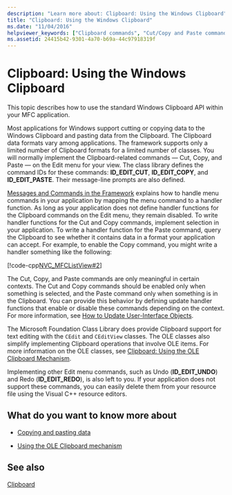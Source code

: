 ```yaml
---
description: "Learn more about: Clipboard: Using the Windows Clipboard"
title: "Clipboard: Using the Windows Clipboard"
ms.date: "11/04/2016"
helpviewer_keywords: ["Clipboard commands", "Cut/Copy and Paste command handler functions [MFC]", "handler functions, Cut/Copy and Paste commands", "Clipboard [MFC], commands", "commands [MFC], implementing Edit", "Clipboard commands [MFC], implementing", "Windows Clipboard [MFC]", "Clipboard [MFC], Windows Clipboard API"]
ms.assetid: 24415b42-9301-4a70-b69a-44c97918319f
---
```

# Clipboard: Using the Windows Clipboard

This topic describes how to use the standard Windows Clipboard API within your MFC application.

Most applications for Windows support cutting or copying data to the Windows Clipboard and pasting data from the Clipboard. The Clipboard data formats vary among applications. The framework supports only a limited number of Clipboard formats for a limited number of classes. You will normally implement the Clipboard-related commands — Cut, Copy, and Paste — on the Edit menu for your view. The class library defines the command IDs for these commands: **ID_EDIT_CUT**, **ID_EDIT_COPY**, and **ID_EDIT_PASTE**. Their message-line prompts are also defined.

[Messages and Commands in the Framework](messages-and-commands-in-the-framework.md) explains how to handle menu commands in your application by mapping the menu command to a handler function. As long as your application does not define handler functions for the Clipboard commands on the Edit menu, they remain disabled. To write handler functions for the Cut and Copy commands, implement selection in your application. To write a handler function for the Paste command, query the Clipboard to see whether it contains data in a format your application can accept. For example, to enable the Copy command, you might write a handler something like the following:

[!code-cpp[NVC_MFCListView#2](../atl/reference/codesnippet/cpp/clipboard-using-the-windows-clipboard_1.cpp)]

The Cut, Copy, and Paste commands are only meaningful in certain contexts. The Cut and Copy commands should be enabled only when something is selected, and the Paste command only when something is in the Clipboard. You can provide this behavior by defining update handler functions that enable or disable these commands depending on the context. For more information, see [How to Update User-Interface Objects](how-to-update-user-interface-objects.md).

The Microsoft Foundation Class Library does provide Clipboard support for text editing with the `CEdit` and `CEditView` classes. The OLE classes also simplify implementing Clipboard operations that involve OLE items. For more information on the OLE classes, see [Clipboard: Using the OLE Clipboard Mechanism](clipboard-using-the-ole-clipboard-mechanism.md).

Implementing other Edit menu commands, such as Undo (**ID_EDIT_UNDO**) and Redo (**ID_EDIT_REDO**), is also left to you. If your application does not support these commands, you can easily delete them from your resource file using the Visual C++ resource editors.

## What do you want to know more about

- [Copying and pasting data](clipboard-copying-and-pasting-data.md)

- [Using the OLE Clipboard mechanism](clipboard-using-the-ole-clipboard-mechanism.md)

## See also

[Clipboard](clipboard.md)
